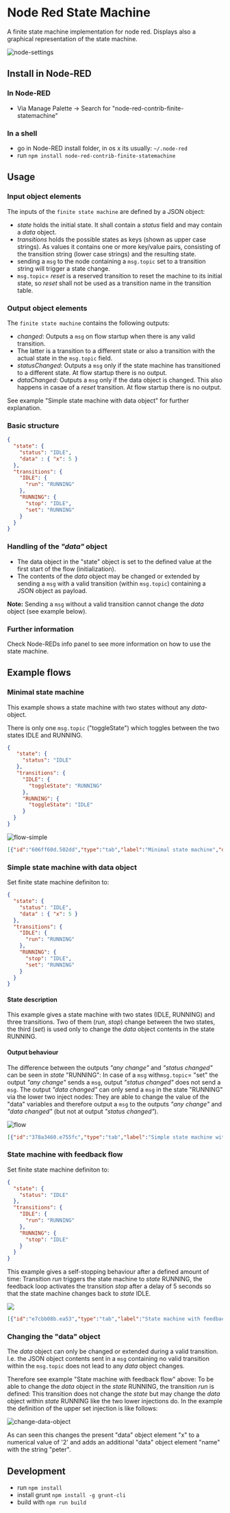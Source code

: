 # Node Red State Machine

A finite state machine implementation for node red. Displays also a graphical representation of the state machine.

![node-settings](images/node-settings.png)

## Install in Node-RED

### In Node-RED

* Via Manage Palette -> Search for "node-red-contrib-finite-statemachine"

### In a shell

* go in Node-RED install folder, in os x its usually: `~/.node-red`
* run `npm install node-red-contrib-finite-statemachine`

## Usage

### Input object elements
The inputs of the `finite state machine` are defined by a JSON object:

- *state* holds the initial state. It shall contain a *status* field and may contain a *data* object.
- *transitions* holds the possible states as keys (shown as upper case strings). As values it contains one or more key/value pairs, consisting of the transition string (lower case strings) and the resulting state.
- sending a `msg` to the node containing a `msg.topic` set to a transition string will trigger a state change.
- `msg.topic`= *reset* is a reserved transition to reset the machine to its initial state, so *reset* shall not be used as a transition name in the transition table.

### Output object elements

The `finite state machine` contains the following outputs:
- *changed*: Outputs a  `msg` on flow startup when there is any valid transition.
- The latter is a transition to a different state or also a transition with the actual state in the `msg.topic` field.
- *statusChanged*: Outputs a `msg` only if the state machine has transitioned to a different state. At flow startup there is no output.
- *dataChanged*: Outputs a `msg` only if the data object is changed. This also happens in casae of a *reset* transition. At flow startup there is no output.

See example "Simple state machine with data object" for further explanation.

### Basic structure

```json
{
  "state": {
    "status": "IDLE",
    "data" : { "x": 5 }
  },
  "transitions": {
    "IDLE": {
      "run": "RUNNING"
    },
    "RUNNING": {
      "stop": "IDLE",
      "set": "RUNNING"
    }
  }
}
```

### Handling of the *"data"* object
- The data object in the "state" object is set to the defined value at the first start of the flow (initialization).
- The contents of the *data* object may be changed or extended by sending a `msg` with a valid transition (within `msg.topic`) containing a JSON object as payload. 

**Note:** Sending a `msg` without a valid transition cannot change the *data* object (see example below).


### Further information
Check Node-REDs info panel to see more information on how to use the state machine.


## Example flows

### Minimal state machine

This example shows a state machine with two states without any *data*-object.

There is only one `msg.topic` ("toggleState") which toggles between the two states IDLE and RUNNING.


```json
{
   "state": {
     "status": "IDLE"
   },
   "transitions": {
     "IDLE": {
       "toggleState": "RUNNING"
     },
     "RUNNING": {
       "toggleState": "IDLE"
     }
  }
}
```

![flow-simple](images/flow-simple.png)

```json
[{"id":"606ff60d.502dd","type":"tab","label":"Minimal state machine","disabled":false,"info":""},{"id":"a68cfab2.bbc9d8","type":"finite-state-machine","z":"606ff60d.502dd","name":"","fsmDefinition":"{\"state\":{\"status\":\"IDLE\"},\"transitions\":{\"IDLE\":{\"toggleState\":\"RUNNING\"},\"RUNNING\":{\"toggleState\":\"IDLE\"}}}","sendInitialState":false,"showTransitionErrors":true,"x":480,"y":240,"wires":[["debb4bee.65426"],[],[]]},{"id":"debb4bee.65426","type":"debug","z":"606ff60d.502dd","name":"any change","active":true,"tosidebar":false,"console":false,"tostatus":true,"complete":"payload","targetType":"msg","x":710,"y":220,"wires":[]},{"id":"1b3e4469.9e18bc","type":"inject","z":"606ff60d.502dd","name":"","topic":"toggleState","payload":"","payloadType":"str","repeat":"","crontab":"","once":false,"onceDelay":0.1,"x":190,"y":240,"wires":[["a68cfab2.bbc9d8"]]},{"id":"e6111ee1.cf3e6","type":"comment","z":"606ff60d.502dd","name":"sending topic \"toggleState\" toggles between the two states","info":"","x":310,"y":180,"wires":[]}]
```



### Simple state machine with data object

Set finite state machine definiton to:

```json
{
  "state": {
    "status": "IDLE",
    "data" : { "x": 5 }
  },
  "transitions": {
    "IDLE": {
      "run": "RUNNING"
    },
    "RUNNING": {
      "stop": "IDLE",
      "set": "RUNNING"
    }
  }
}
```
#### State description
This example gives a state machine with two states (IDLE, RUNNING) and three transitions. Two of them (*run*, *stop*) change between the two states, the third (*set*) is used only to change the *data* object contents in the state RUNNING.

#### Output behaviour
The difference between the outputs *"any change"* and *"status changed"* can be seen in *state* "RUNNING": In case of a `msg` with`msg.topic`= "set" the output *"any change"* sends a `msg`, output *"status changed"* does not send a `msg`.
The output *"data changed"* can only send a `msg` in the state "RUNNING" via the lower two inject nodes: They are able to change the value of the "data" variables and therefore output a `msg` to the outputs *"any change"* and *"data changed"* (but not at output *"status changed"*).

![flow](images/flow.png)

```json
[{"id":"378a3460.e755fc","type":"tab","label":"Simple state machine with data object","disabled":false,"info":""},{"id":"67adcdd8.8b41d4","type":"finite-state-machine","z":"378a3460.e755fc","name":"","fsmDefinition":"{\"state\":{\"status\":\"IDLE\",\"data\":{\"x\":5}},\"transitions\":{\"IDLE\":{\"run\":\"RUNNING\"},\"RUNNING\":{\"stop\":\"IDLE\",\"set\":\"RUNNING\"}}}","sendInitialState":false,"showTransitionErrors":true,"x":600,"y":260,"wires":[["1a35a82.2e59ad8"],["324d3672.55ac32"],["b85f26d6.b8f418"]]},{"id":"1a35a82.2e59ad8","type":"debug","z":"378a3460.e755fc","name":"any change","active":true,"tosidebar":true,"console":false,"tostatus":false,"complete":"payload","targetType":"msg","x":830,"y":220,"wires":[]},{"id":"c882ea0f.8236e","type":"inject","z":"378a3460.e755fc","name":"","topic":"reset","payload":"","payloadType":"str","repeat":"","crontab":"","once":true,"onceDelay":0.1,"x":210,"y":120,"wires":[["67adcdd8.8b41d4"]]},{"id":"4117af3.0c6505","type":"comment","z":"378a3460.e755fc","name":"sending topic \"reset\" will set the state machine to its initial state","info":"","x":380,"y":80,"wires":[]},{"id":"324d3672.55ac32","type":"debug","z":"378a3460.e755fc","name":"status change","active":true,"tosidebar":true,"console":false,"tostatus":false,"complete":"payload","targetType":"msg","x":840,"y":260,"wires":[]},{"id":"b85f26d6.b8f418","type":"debug","z":"378a3460.e755fc","name":"\"data\" change","active":true,"tosidebar":true,"console":false,"tostatus":false,"complete":"payload","targetType":"msg","x":840,"y":300,"wires":[]},{"id":"976ee3eb.97e4f","type":"inject","z":"378a3460.e755fc","name":"","topic":"run","payload":"","payloadType":"str","repeat":"","crontab":"","once":false,"onceDelay":0.1,"x":210,"y":240,"wires":[["67adcdd8.8b41d4"]]},{"id":"7ae46f5b.127bc8","type":"inject","z":"378a3460.e755fc","name":"","topic":"set","payload":"{\"x\" : 2, \"name\" : \"peter\"}","payloadType":"json","repeat":"","crontab":"","once":false,"onceDelay":0.1,"x":280,"y":400,"wires":[["67adcdd8.8b41d4"]]},{"id":"4fa32a8f.24719c","type":"inject","z":"378a3460.e755fc","name":"","topic":"set","payload":"{\"y\" : 3}","payloadType":"json","repeat":"","crontab":"","once":false,"onceDelay":0.1,"x":230,"y":440,"wires":[["67adcdd8.8b41d4"]]},{"id":"1622d35c.3a4f1d","type":"comment","z":"378a3460.e755fc","name":"any other topic will trigger a transition","info":"","x":290,"y":200,"wires":[]},{"id":"1196d485.ba7693","type":"inject","z":"378a3460.e755fc","name":"","topic":"stop","payload":"","payloadType":"str","repeat":"","crontab":"","once":false,"onceDelay":0.1,"x":210,"y":280,"wires":[["67adcdd8.8b41d4"]]},{"id":"1e02858b.9b841a","type":"comment","z":"378a3460.e755fc","name":"by sending a JSON object as payload you can add data to the state","info":"","x":380,"y":360,"wires":[]}]
```



### State machine with feedback flow

Set finite state machine definiton to:

```json
{
  "state": {
    "status": "IDLE"
  },
  "transitions": {
    "IDLE": {
      "run": "RUNNING"
    },
    "RUNNING": {
      "stop": "IDLE"
    }
  }
}
```

This example gives a self-stopping behaviour after a defined amount of time: Transition *run* triggers the state machine to *state* RUNNING, the feedback loop activates the transition *stop* after a delay of 5 seconds so that the state machine changes back to *state* IDLE.

![](images/flow-feedback.png)

```json
[{"id":"e7cbb08b.ea53","type":"tab","label":"State machine with feedback flow","disabled":false,"info":""},{"id":"b4a9f9f7.51a2a8","type":"finite-state-machine","z":"e7cbb08b.ea53","name":"","fsmDefinition":"{\"state\":{\"status\":\"IDLE\",\"data\":{\"x\":5}},\"transitions\":{\"IDLE\":{\"run\":\"RUNNING\"},\"RUNNING\":{\"stop\":\"IDLE\",\"set\":\"RUNNING\"}}}","sendInitialState":false,"showTransitionErrors":true,"x":480,"y":160,"wires":[["d6bb83dc.a1bad8"],[],[]]},{"id":"8c71a3b6.8311d","type":"inject","z":"e7cbb08b.ea53","name":"","topic":"run","payload":"","payloadType":"str","repeat":"","crontab":"","once":false,"onceDelay":0.1,"x":270,"y":160,"wires":[["b4a9f9f7.51a2a8"]]},{"id":"d6bb83dc.a1bad8","type":"switch","z":"e7cbb08b.ea53","name":"onRUNNING","property":"payload.status","propertyType":"msg","rules":[{"t":"eq","v":"RUNNING","vt":"str"}],"checkall":"true","repair":false,"outputs":1,"x":690,"y":140,"wires":[["d3e923f3.8d2478"]]},{"id":"d3e923f3.8d2478","type":"delay","z":"e7cbb08b.ea53","name":"delay 5s","pauseType":"delay","timeout":"5","timeoutUnits":"seconds","rate":"1","nbRateUnits":"1","rateUnits":"second","randomFirst":"1","randomLast":"5","randomUnits":"seconds","drop":false,"x":760,"y":300,"wires":[["d1f104bf.095cf8"]]},{"id":"d1f104bf.095cf8","type":"change","z":"e7cbb08b.ea53","name":"set msg.topic to stop","rules":[{"t":"set","p":"topic","pt":"msg","to":"stop","tot":"str"}],"action":"","property":"","from":"","to":"","reg":false,"x":220,"y":200,"wires":[["b4a9f9f7.51a2a8"]]},{"id":"d90fb97c.0299d8","type":"comment","z":"e7cbb08b.ea53","name":"sending topic \"run\" will trigger the machine which is stopped 5 seconds later","info":"","x":390,"y":100,"wires":[]}]
```



### Changing the "data" object

The *data* object can only be changed or extended during a valid transition. I.e. the JSON object contents sent in a `msg` containing no valid transition within the `msg.topic` does not lead to any *data* object changes.

Therefore see example "State machine with feedback flow" above: To be able to change the *data* object in the *state* RUNNING, the transition *run* is defined: This transition does not change the *state* but may change the *data* object within *state* RUNNING like the two lower injections do.
In the example the definition of the upper set injection is like follows:

![change-data-object](images/change-data-object.png)

As can seen this changes the present "data" object element "x" to a numerical value of '2' and adds an additional "data" object element "name" with the string "peter".


## Development

* run `npm install`
* install grunt `npm install -g grunt-cli`
* build with `npm run build`
